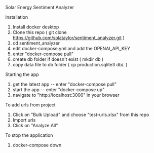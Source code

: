 Solar Energy Sentiment Analyzer

Installation

1.  Install docker desktop
2.  Clone this repo ( git clone https://github.com/solataylor/sentiment_analyzer.git )
3.  cd sentiment_analyzer
4.  edit docker-compose.yml and add the OPENAI_API_KEY
5.  enter "docker-compose pull"
6.  create db folder if doesn't exist ( mkdir db )
7.  copy data file to db folder ( cp production.sqlite3 db/. )

Starting the app
1.  get the latest app -- enter "docker-compose pull"
2.  start the app -- enter "docker-compose up"
3.  navigate to "http://localhost:3000" in your browser

To add urls from project
1.  Click on "Bulk Upload" and choose "test-urls.xlsx" from this repo
2.  Import urls
3.  Click on "Analyze All"

To stop the application
1.  docker-compose down
